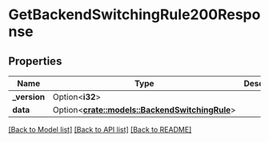 # GetBackendSwitchingRule200Response

## Properties

Name | Type | Description | Notes
------------ | ------------- | ------------- | -------------
**_version** | Option<**i32**> |  | [optional]
**data** | Option<[**crate::models::BackendSwitchingRule**](backend_switching_rule.md)> |  | [optional]

[[Back to Model list]](../README.md#documentation-for-models) [[Back to API list]](../README.md#documentation-for-api-endpoints) [[Back to README]](../README.md)


